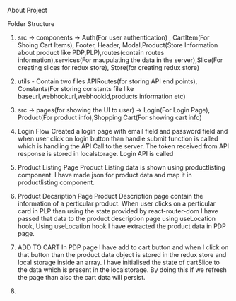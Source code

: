 About Project

Folder Structure
1. src -> components -> Auth(For user authentication) , CartItem(For Shoing Cart Items), Footer, Header, Modal,Product(Store Information about product like PDP,PLP),routes(contain routes information),services(For maupulating the data in the server),Slice(For creating slices for redux store), Store(for creating redux store)

2. utils - Contain two files APIRoutes(for storing API end points), Constants(For storing constants file like baseurl,webhookurl,webhookId,products information etc)

3. src -> pages(for showing the UI to user) -> Login(For Login Page), Product(For product info),Shopping Cart(For showing cart info)

4. Login Flow
   Created a login page with email field and password field and when user click on login button than handle submit function is called which is handling the API Call to the server. The token received from API response is stored in localstorage. Login API is called

5. Product Listing Page
   Product Listing data is shown using productlisting component. I have made json for product data and map it in productlisting component.

6. Product Decsription Page
   Product Description page contain the information of a perticular product. When user clicks on a perticular card in PLP than using the state provided by react-router-dom I have passed that data to the product description page using useLocation hook, Using useLocation hook I have extracted the product data in PDP page.

7. ADD TO CART
   In PDP page I have add to cart button and when I click on that button than the product data object is stored in the redux store and local storage inside an array. I have initialised the state of cartSlice to the data which is present in the localstorage. By doing this if we refresh the page than also the cart data will persist.

8. 


